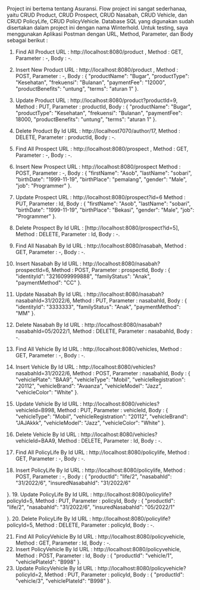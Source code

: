 Project ini bertema tentang Asuransi. Flow project ini sangat sederhanaa, yaitu CRUD Product, CRUD Prospect, CRUD Nasabah, CRUD Vehicle, dan CRUD PolicyLife, CRUD PolicyVehicle. Database SQL yang digunakan sudah disertakan dalam project ini dengan nama Winterhold. Untuk testing, saya menggunakan Aplikasi Postman dengan URL, Method, Parameter, dan Body sebagai berikut :

1. Find All Product URL : http://localhost:8080/product , Method : GET, Parameter : -, Body : -.
2. Insert New Product URL : http://localhost:8080/product , Method : POST, Parameter : -, Body : {
    "productName": "Bugar",
    "productType": "Kesehatan",
    "frekuensi": "Bulanan",
    "paymentFee": "12000",
    "productBenefits": "untung",
    "terms": "aturan 1"
}.
3. Update Product URL :  http://localhost:8080/product?productId=9, Method : PUT, Parameter : productId, Body : {
    "productName": "Bugar",
    "productType": "Kesehatan",
    "frekuensi": "Bulanan",
    "paymentFee": 18000,
    "productBenefits": "untung",
    "terms": "aturan 1"
}.
4. Delete Product By Id URL : http://localhost7070/author/17, Method : DELETE, Parameter : productId, Body : -.
5. Find All Prospect URL : http://localhost:8080/prospect , Method : GET, Parameter : -, Body : -.
6. Insert New Prospect URL : http://localhost:8080/prospect Method : POST, Parameter : -, Body : {
    "firstName": "Asob",
    "lastName": "sobari",
    "birthDate": "1999-11-19",
    "birthPlace": "pemalang",
    "gender": "Male",
    "job": "Programmer"
}.
7. Update Prospect URL : http://localhost:8080/prospect?id=6 Method : PUT, Parameter : Id, Body : {
    "firstName": "Asob",
    "lastName": "sobari",
    "birthDate": "1999-11-19",
    "birthPlace": "Bekasi",
    "gender": "Male",
    "job": "Programmer"
  }.
8.  Delete Prospect By Id URL : [http://localhost:8080/prospect?id=5], Method : DELETE, Parameter : Id, Body : -.
10.  Find All Nasabah By Id URL : http://localhost:8080/nasabah, Method : GET, Parameter : -, Body : -.
11.  Insert Nasabah By Id URL : http://localhost:8080/nasabah?prospectId=6, Method : POST, Parameter : prospectId, Body : {
    "identityId": "3216099999888",
    "familyStatus": "Anak",
    "paymentMethod": "CC"
    }.
12.  Update Nasabah By Id URL : http://localhost:8080/nasabah?nasabahId=31/2022/6, Method : PUT, Parameter : nasabahId, Body : {
    "identityId": "3333333",
    "familyStatus": "Anak",
    "paymentMethod": "MM"
    }.
13.  Delete Nasabah By Id URL : http://localhost:8080/nasabah?nasabahId=05/2022/1, Method : DELETE, Parameter : nasabahId, Body : -.
14.  Find All Vehicle By Id URL : http://localhost:8080/vehicles, Method : GET, Parameter : -, Body : -.
15.  Insert Vehicle By Id URL : http://localhost:8080/vehicles?nasabahId=31/2022/6, Method : POST, Parameter : nasabahId, Body : {
    "vehiclePlate": "BAA9",
    "vehicleType": "Mobil",
    "vehicleRegistration": "20112",
    "vehicleBrand": "Avaanza",
    "vehicleModel": "Jazz",
    "vehicleColor": "White"
    }.
16.  Update Vehicle By Id URL : http://localhost:8080/vehicles?vehicleId=B998, Method : PUT, Parameter : vehicleId, Body : {
    "vehicleType": "Mobil",
    "vehicleRegistration": "20112",
    "vehicleBrand": "JAJAkkk",
    "vehicleModel": "Jazz",
    "vehicleColor": "White"
    }.
17.  Delete Vehicle By Id URL : http://localhost:8080/vehicles?vehicleId=BAA9, Method : DELETE, Parameter : Id, Body : -.

17.  Find All PolicyLife By Id URL : http://localhost:8080/policylife, Method : GET, Parameter : -, Body : -.
18.  Insert PolicyLife By Id URL : http://localhost:8080/policylife, Method : POST, Parameter : -, Body : {
    "productId": "life/2",
    "nasabahId": "31/2022/6",
    "insuredNasabahId": "31/2022/6"
    
}.
19.  Update PolicyLife By Id URL : http://localhost:8080/policylife?policyId=5, Method : PUT, Parameter : policyId, Body : {
    "productId": "life/2",
    "nasabahId": "31/2022/6",
    "insuredNasabahId": "05/2022/1"
    
}.
20.  Delete PolicyLife By Id URL : http://localhost:8080/policylife?policyId=5, Method : DELETE, Parameter : policyId, Body : -.

21.  Find All PolicyVehicle By Id URL : http://localhost:8080/policyvehicle, Method : GET, Parameter : Id, Body : -.
22.  Insert PolicyVehicle By Id URL : http://localhost:8080/policyvehicle, Method : POST, Parameter : Id, Body : {
    "productId": "vehicle/1",
    "vehiclePlateId": "B998"
}.
23.  Update PolicyVehicle By Id URL : http://localhost:8080/policyvehicle?policyId=2, Method : PUT, Parameter : policyId, Body : {
    "productId": "vehicle/3",
    "vehiclePlateId": "B998"
}.
 
